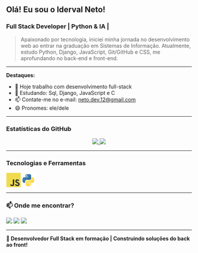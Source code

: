 ## Olá! Eu sou o Iderval Neto!
### Full Stack Developer | Python & IA | 

> Apaixonado por tecnologia, iniciei minha jornada no desenvolvimento web ao entrar na graduação em Sistemas de Informação. Atualmente, estudo Python, Django, JavaScript, Git/GitHub e CSS, me aprofundando no back-end e front-end.

---
**Destaques:**

- 🔭 Hoje trabalho com desenvolvimento full-stack
- 🌱 Estudando: Sql, Django, JavaScript e C
- 📫 Contate-me no e-mail: neto.dev.12@gmail.com
- 😄 Pronomes: ele/dele

---
### Estatísticas do GitHub

  <div align="center">
  <a href="https://github.com/Jovinull">
    <img height="180em" src="https://github-readme-stats.vercel.app/api?username=N3TO0&show_icons=true&theme=tokyonight&include_all_commits=true&count_private=true"/>
    <img height="180em" src="https://github-readme-stats.vercel.app/api/top-langs/?username=N3TO0&layout=compact&langs_count=8&theme=tokyonight"/>
  </a>
</div>

---
### Tecnologias e Ferramentas

<div style="display: flex; align-items: center;">
  <img src="https://raw.githubusercontent.com/devicons/devicon/master/icons/javascript/javascript-original.svg" alt="JavaScript" width="40" height="40"/>
  <img src="https://raw.githubusercontent.com/devicons/devicon/master/icons/python/python-original.svg" alt="Python" width="40" height="40"/>
</div>

---
### 📫 Onde me encontrar?

<div>
  <a href="https://www.linkedin.com/in/iderval-neto/" target="_blank"><img src="https://img.shields.io/badge/-LinkedIn-%230077B5?style=for-the-badge&logo=linkedin&logoColor=white"></a>
  <a href="mailto:neto.dev.12@gmail.com" target="_blank"><img src="https://img.shields.io/badge/Gmail-%23D14836?style=for-the-badge&logo=gmail&logoColor=white"></a>
  <a href="https://github.com/N3TO0" target="_blank"><img src="https://img.shields.io/badge/GitHub-%2312100E?style=for-the-badge&logo=github&logoColor=white"></a>
</div>

---
**🚀 Desenvolvedor Full Stack em formação | Construindo soluções do back ao front!**
